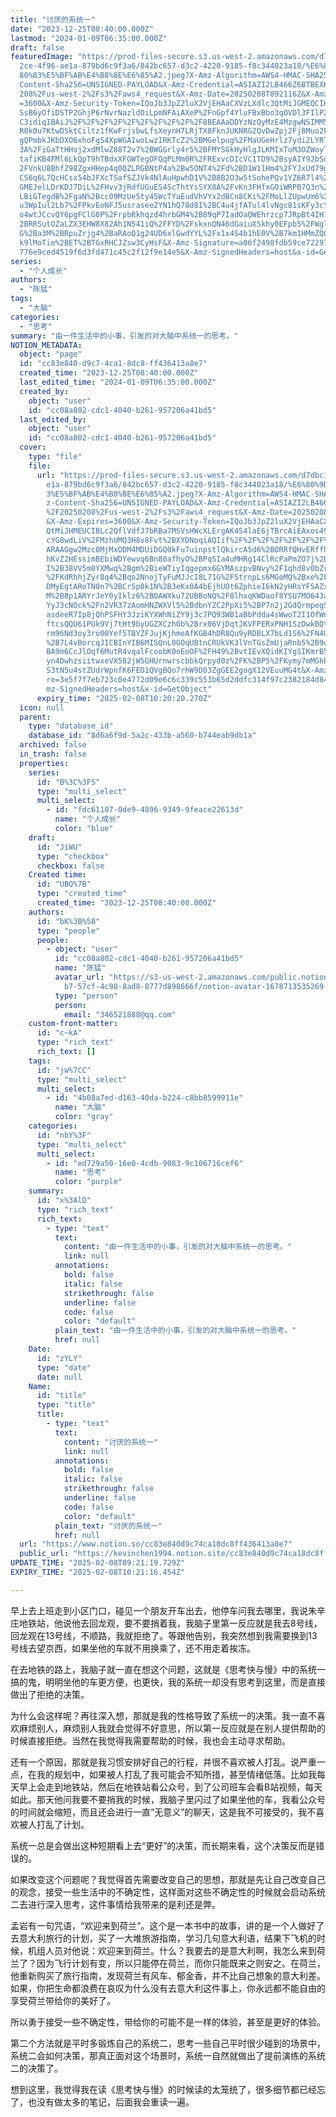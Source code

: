 ```yaml
---
title: "讨厌的系统一"
date: "2023-12-25T08:40:00.000Z"
lastmod: "2024-01-09T06:35:00.000Z"
draft: false
featuredImage: "https://prod-files-secure.s3.us-west-2.amazonaws.com/d7dbc101-8\
  2ce-4f96-ae1a-879bd6c9f3a6/842bc657-d3c2-4220-9185-f8c344023a18/%E6%80%9D%E8%\
  80%83%E5%BF%AB%E4%B8%8E%E6%85%A2.jpeg?X-Amz-Algorithm=AWS4-HMAC-SHA256&X-Amz-\
  Content-Sha256=UNSIGNED-PAYLOAD&X-Amz-Credential=ASIAZI2LB466Z6BTBEXK%2F20250\
  208%2Fus-west-2%2Fs3%2Faws4_request&X-Amz-Date=20250208T092116Z&X-Amz-Expires\
  =3600&X-Amz-Security-Token=IQoJb3JpZ2luX2VjEHAaCXVzLXdlc3QtMiJGMEQCIH6LRWRIkX\
  SsB6yOfiDSTP2GhjP6rNvrNazldOiLpmNFAiAXeP%2FnGpf4YluFBxBbo3qOVDl3FIlPZpltPloXT\
  C3idiqIBAiJ%2F%2F%2F%2F%2F%2F%2F%2F%2F%2F8BEAAaDDYzNzQyMzE4MzgwNSIMM5UDP6TW7E\
  R0k0u7KtwDSktCiltz1fKwFrjsbwLfsXeynH7LRjTX8FknJUKNRG2QvDwZpj2Fj8Muo2FCaytxg88\
  gQPmbkJKbDXO6xhoFgS4XpWGAIwoLwzIRKTcZ2%2BMGelpug%2FMaUGeHrlz7ydi2LYRT%2FEAxty\
  3A%2FiGaTtHHoj2xdMlwZ88T2v7%2BWGGrly4r5%2BFMYSGkHyHlgJLKMIxToM3OZWoyTAywKvGHn\
  tafiKB4FMl6LkQpT9hTBdxXFGWTegOFQqPLMm0R%2FRExvcDIcVC1TD9%2BsyAIY92bSd1zGpxqR%\
  2FVnkU8BhfZ98ZgxHHep4q0QZLRGBNtP4a%2Bw5ONT4%2Fd%2BD1W11Hm4%2FYJxUd79gtcNAYyKt\
  CS6q6L7QcHCsx54bJFXcTSafSZJVk4NlAuHpwhD1V%2B8B2O3w5tSohePQv1YZ6R7l4%2FCM0lvpy\
  GMEJelLDrKDJ7DiL%2FHvv3jRdfUGuES4ScThtYsSYX8A%2FvKn3FHfxGOiWRPB7Q3n%2BOHpL0u6\
  LBiGTegdB%2FgaN%2Bcc09MzUe5ty45WcTYaEudVhVYx2dBCn8CKi%2FMoLlZUpwUm6%2Bj%2BUYI\
  u3WpIul2Lb7%2FPkvEoNFJ5usrasee2YN1hQ78d8I%2BC4u4jfATul4lvNgc81sKFy3ctFFqhh1wR\
  o4wtJCcvQY6pgFClG0P%2FrpbRkhqzd4hrbGM4%2B89qP7IadOaQWEhrzcp7JRpBt4IH1BTPJ%2F%\
  2BRRSutOZaLZX3EHW8X82Ah1N541iQ%2FFYD%2FskxnQN46dGaiuXSkhy0EFpb5%2FWgll9gswCla\
  G%2Ba3M%2BRpuZrjg4%2BaRAoQ1g24UD6xlGwdYYL%2Fx1x4S4b1hE0V%2B7km1HMmZQ0vfDYeg54\
  k9lMoTie%2BET%2BTGxRHCJZsw3CyHsF&X-Amz-Signature=a06f2498fdb59ce722978f3b5221\
  776e9ced4519f6d3fd471c45c2f12f9e14e5&X-Amz-SignedHeaders=host&x-id=GetObject"
series:
  - "个人成长"
authors:
  - "陈猛"
tags:
  - "大脑"
categories:
  - "思考"
summary: "由一件生活中的小事，引发的对大脑中系统一的思考。"
NOTION_METADATA:
  object: "page"
  id: "cc83e840-d9c7-4ca1-8dc8-ff436413a8e7"
  created_time: "2023-12-25T08:40:00.000Z"
  last_edited_time: "2024-01-09T06:35:00.000Z"
  created_by:
    object: "user"
    id: "cc08a802-cdc1-4040-b261-957206a41bd5"
  last_edited_by:
    object: "user"
    id: "cc08a802-cdc1-4040-b261-957206a41bd5"
  cover:
    type: "file"
    file:
      url: "https://prod-files-secure.s3.us-west-2.amazonaws.com/d7dbc101-82ce-4f96-a\
        e1a-879bd6c9f3a6/842bc657-d3c2-4220-9185-f8c344023a18/%E6%80%9D%E8%80%8\
        3%E5%BF%AB%E4%B8%8E%E6%85%A2.jpeg?X-Amz-Algorithm=AWS4-HMAC-SHA256&X-Am\
        z-Content-Sha256=UNSIGNED-PAYLOAD&X-Amz-Credential=ASIAZI2LB4667O5UAZR4\
        %2F20250208%2Fus-west-2%2Fs3%2Faws4_request&X-Amz-Date=20250208T092020Z\
        &X-Amz-Expires=3600&X-Amz-Security-Token=IQoJb3JpZ2luX2VjEHAaCXVzLXdlc3\
        QtMiJHMEUCIBLc2QflVdfJ7bRBa7MSVsHWcXLErgAK4S4laE6jTBrcAiEAxos49CSIMdvbl\
        cYG8wdLiV%2FMzhUMQ3H8v8Fvt%2BXYDNoqiAQIif%2F%2F%2F%2F%2F%2F%2F%2F%2F%2F\
        ARAAGgw2Mzc0MjMxODM4MDUiDGQ0kFu7uinpstlQkircA5d6%2BORRfQHvERffhysBde%2F\
        hKvZ2HEssimBEbiWDYewvq6Bn80afhyO%2BPqSIa4uMHRg14ClRcPaPmZO7j%2B1RJ73qSI\
        I%2B38VV5m0YXMwq%2Bgm%2BieWTiyIqgepmx6GYMAszpvBNvy%2F1qhd8v0bZrD5NHZeAm\
        %2FKdRhhjZyr8q4%2Bqo2NnojTyFuMJJcI8L71G%2FStrnpLs6MGoMQ%2Bxe%2FFc0B%2BZ\
        DMyEgtARoTN0n7%2BCrSp0k1N%2B3eKx0A4bEjhUOt6ZphieI6kN2yHRsYFSAZxI%2Fwp22\
        M%2B8p1ARYrJeY0yIklz6%2BOAWXku72UBBoNQ%2F8lhxqKWDaof8YSU7MO643abviIkMrl\
        YyJ3cNOck%2Fn2VR37zAomHNZWXVl5%2BdbnYZC2PpXi5%2BP7n2j2GdQrmpegSUtlrTQZL\
        asdeeR7Ip8jQhPSFHY3JziKYXWhNiZY9j3c7PQ93WB1aBbPdda4sWwoT2I1OfWnuXQfzIuO\
        ftcsQQU61PUk9Vj7tHt9byUGZXCzh0b%2Brx06VjDqtJKVFPERxPNH1SzDwkBQt8ZbhTcFv\
        rm96Nd3oy3ro00Yef5TBYZFJujKjhmeAfKGB4hDR8Qu9yRDBLX7bLd1S6%2FN4UV1D7mYpW\
        %2B7L4vBorcqJICBInYIB6MISQnL0GOqUBtnCRUkVK3lVnTGsZmUjaRnb5%2B9qFzDkcn%2\
        BA9m6CcJlOqf6MutR4vqalFcoobK0oEoOF%2FH49%2BvtIEvXQidKIYgSIKmrB5i%2B60IP\
        yn4DwhzsiitwxeVX582jW5GHUrnwrscbbkQrpyd0z%2FK%2BP5%2FKymy7mMGhbsBQsNO4h\
        S3tN5u4stZUdrWpnfK6FEO1QVgBQo7rhW9D03ZgGEE2gogX12VEuuMG4t&X-Amz-Signatu\
        re=3e5f7f7eb723c0e4772d09e6c6c339c553b65d2ddfc314f97c2382184d8484eb&X-A\
        mz-SignedHeaders=host&x-id=GetObject"
      expiry_time: "2025-02-08T10:20:20.270Z"
  icon: null
  parent:
    type: "database_id"
    database_id: "8d6a6f9d-5a2c-433b-a560-b744eab9db1a"
  archived: false
  in_trash: false
  properties:
    series:
      id: "B%3C%3FS"
      type: "multi_select"
      multi_select:
        - id: "fdc61107-0de9-4896-9349-9feace22613d"
          name: "个人成长"
          color: "blue"
    draft:
      id: "JiWU"
      type: "checkbox"
      checkbox: false
    Created time:
      id: "UBQ%7B"
      type: "created_time"
      created_time: "2023-12-25T08:40:00.000Z"
    authors:
      id: "bK%3B%5B"
      type: "people"
      people:
        - object: "user"
          id: "cc08a802-cdc1-4040-b261-957206a41bd5"
          name: "陈猛"
          avatar_url: "https://s3-us-west-2.amazonaws.com/public.notion-static.com/775523\
            b7-57cf-4c98-8ad8-8777d898666f/notion-avatar-1678713535269.png"
          type: "person"
          person:
            email: "346521888@qq.com"
    custom-front-matter:
      id: "c~kA"
      type: "rich_text"
      rich_text: []
    tags:
      id: "jw%7CC"
      type: "multi_select"
      multi_select:
        - id: "4b08a7ed-d163-40da-b224-c8bb8599911e"
          name: "大脑"
          color: "gray"
    categories:
      id: "nbY%3F"
      type: "multi_select"
      multi_select:
        - id: "ed729a50-16e0-4cdb-9083-9c106716cef6"
          name: "思考"
          color: "purple"
    summary:
      id: "x%3AlD"
      type: "rich_text"
      rich_text:
        - type: "text"
          text:
            content: "由一件生活中的小事，引发的对大脑中系统一的思考。"
            link: null
          annotations:
            bold: false
            italic: false
            strikethrough: false
            underline: false
            code: false
            color: "default"
          plain_text: "由一件生活中的小事，引发的对大脑中系统一的思考。"
          href: null
    Date:
      id: "zYLY"
      type: "date"
      date: null
    Name:
      id: "title"
      type: "title"
      title:
        - type: "text"
          text:
            content: "讨厌的系统一"
            link: null
          annotations:
            bold: false
            italic: false
            strikethrough: false
            underline: false
            code: false
            color: "default"
          plain_text: "讨厌的系统一"
          href: null
  url: "https://www.notion.so/cc83e840d9c74ca18dc8ff436413a8e7"
  public_url: "https://kevinchen1994.notion.site/cc83e840d9c74ca18dc8ff436413a8e7"
UPDATE_TIME: "2025-02-08T09:21:19.729Z"
EXPIRY_TIME: "2025-02-08T10:21:16.454Z"

---
```

<link rel="stylesheet" href="https://cdn.jsdelivr.net/npm/katex@0.16.2/dist/katex.min.css" integrity="sha384-bYdxxUwYipFNohQlHt0bjN/LCpueqWz13HufFEV1SUatKs1cm4L6fFgCi1jT643X" crossorigin="anonymous">


早上去上班走到小区门口，碰见一个朋友开车出去，他停车问我去哪里，我说朱辛庄地铁站，他说他去回龙观，要不要捎着我，我脑子里第一反应就是我去8号线，回龙观在13号线，不顺路，我就拒绝了。等跟他告别，我突然想到我需要换到13号线去望京西，如果坐他的车就不用换乘了，还不用走着挨冻。


在去地铁的路上，我脑子就一直在想这个问题，这就是《思考快与慢》中的系统一搞的鬼，明明坐他的车更方便，也更快，我的系统一却没有思考到这里，而是直接做出了拒绝的决策。


为什么会这样呢？再往深入想，那就是我的性格导致了系统一的决策。我一直不喜欢麻烦别人，麻烦别人我就会觉得不好意思，所以第一反应就是在别人提供帮助的时候直接拒绝。当然在我觉得我需要帮助的时候，我也会主动寻求帮助。


还有一个原因，那就是我习惯安排好自己的行程，并很不喜欢被人打乱。说严重一点，在我的规划中，如果被人打乱了我可能会不知所措，甚至情绪低落。比如我每天早上会走到地铁站，然后在地铁站看公众号，到了公司班车会看B站视频，每天如此。那天他问我要不要捎我的时候，我脑子里闪过了如果坐他的车，我看公众号的时间就会缩短，而且还会进行一直“无意义”的聊天，这是我不可接受的，我不喜欢被人打乱了计划。


系统一总是会做出这种短期看上去“更好”的决策，而长期来看，这个决策反而是错误的。


如果改变这个问题呢？我觉得首先需要改变自己的思想，那就是先让自己改变自己的观念，接受一些生活中的不确定性，这样面对这些不确定性的时候就会启动系统二去进行深入思考，这件事情给我带来的是利还是弊。


孟岩有一句咒语，“欢迎来到荷兰”。这个是一本书中的故事，讲的是一个人做好了去意大利旅行的计划，买了一大堆旅游指南，学习几句意大利语，结果下飞机的时候，机组人员对他说：欢迎来到荷兰。什么？我要去的是意大利啊，我怎么来到荷兰了？因为飞行计划有变，所以只能停在荷兰，而你只能既来之则安之。在荷兰，他重新购买了旅行指南，发现荷兰有风车、郁金香，并不比自己想象的意大利差。如果，你把生命都浪费在哀叹为什么没有去意大利这件事上，你永远都不能自由的享受荷兰带给你的美好了。


所以勇于接受一些不确定性，带给你的可能不是一样的体验，甚至是更好的体验。


第二个方法就是平时多锻炼自己的系统二，思考一些自己平时很少碰到的场景中，系统二会如何决策，那真正面对这个场景时，系统一自然就做出了提前演练的系统二的决策了。


想到这里，我觉得我在读《思考快与慢》的时候读的太笼统了，很多细节都已经忘了，也没有做太多的笔记，后面我会重读一遍。

